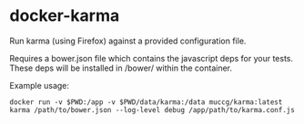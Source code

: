 docker-karma
=============

Run karma (using Firefox) against a provided configuration file.

Requires a bower.json file which contains the javascript deps for your tests.
These deps will be installed in /bower/ within the container.

Example usage:

    docker run -v $PWD:/app -v $PWD/data/karma:/data muccg/karma:latest karma /path/to/bower.json --log-level debug /app/path/to/karma.conf.js

